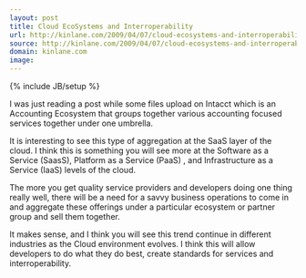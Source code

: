 ```yaml
---
layout: post
title: Cloud EcoSystems and Interroperability
url: http://kinlane.com/2009/04/07/cloud-ecosystems-and-interroperability/
source: http://kinlane.com/2009/04/07/cloud-ecosystems-and-interroperability/
domain: kinlane.com
image: 
---
```

{% include JB/setup %}<p>I was just reading a post while some files upload on Intacct which is an Accounting Ecosystem that groups together various accounting focused services together under one umbrella.<p></p>
It is interesting to see this type of aggregation at the SaaS layer of the cloud. I think this is something you will see more at the Software as a Service (SaasS), Platform as a Service (PaaS) , and Infrastructure as a Service (IaaS) levels of the cloud.<p></p>
The more you get quality service providers and developers doing one thing really well, there will be a need for a savvy business operations to come in and aggregate these offerings under a particular ecosystem or partner group and sell them together.<p></p>
It makes sense, and I think you will see this trend continue in different industries as the Cloud environment evolves. I think this will allow developers to do what they do best, create standards for services and interroperability.
</p>
